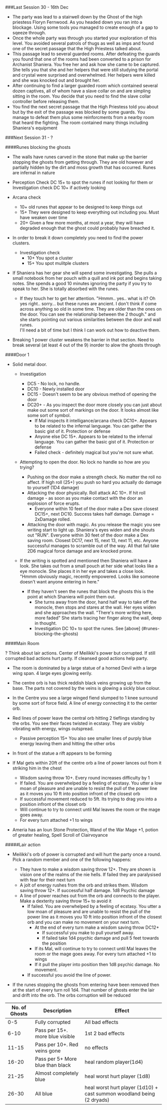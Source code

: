 ###Last Session 30 - 16th Dec

* The party was lead to a stairwell down by the Ghost of the high priestess Floryn Fernwood. As you headed down you ran into a blockage. Using some tools you managed to create enough of a gap to sqeeze through.
* Once the whole party was through you started your exploration of this level. You avoided several patrols of thugs as well as imps and found one of the secret passage that the High Priestess talked about.
* This passage lead to several guarded rooms. After defeating the guards you found that one of the rooms had been converted to a prison for Archanist Shaniera. You free her and ask how she came to be captured. She tells you that she and her helpers that were still studying the portal and crystal were surprised and overwhelmed. Her helpers were killed and she was knocked out and brought her. 
* After continuing to find a larger guarded room which contained several dozen captives, all of whom have a slave collar on and are simpling sitting in the room. You decide that you need to find the slave collar controller before releasing them.
* You find the next secret passage that the High Priestess told you about but by the exit of the passage was blocked by some guards. You manage to defeat them plus some reinforcments from a nearby room that heard the fighting. The room contained many things including Shaniera's equipment


###Next Session 31 - ?

####Runes blocking the ghosts
* The walls have runes carved in the stone that make up the barrier stopping the ghosts from getting through. They are old however and partially hidden by the dirt and moss growth that has occurred. Runes are infernal in nature
* Perception Check DC 15+ to spot the runes if not looking for them or Investigation check DC 10+ if actively looking
* Arcana check 
  * 10+ old runes that appear to be designed to keep things out
  * 15+ They were designed to keep everything out including you. Must have weaken over time
  * 20+ Given a few more months, at most a year, they will have degraded enough that the ghost could probably have breached it.
* In order to break it down completely you need to find the power clusters. 
  * Investigation check
    * 10+ You spot a cluster 
    * 15+ You spot mulitple clusters
    
* If Shaniera has her gear she will spend some investigating. She pulls a small notebook from her pouch with a quill and ink pot and begins taking notes. She spends a good 10 minutes ignoring the party if you try to speak to her. She is totally absorbed with the runes.
  * If they touch her to get her attention. "Hmmm.. yes.. what is it? Oh yes right.. sorry... but these runes are ancient. I don't think if come across anything so old in some time. They are older than the ones on the door. You can see the relationship between the 2 though." and she starts pointing out various similarities between the door and wall runes.  
    I'll need a bit of time but I think I can work out how to deactive them.

* Breaking 1 power cluster weakens the barrier in that section. Need to break several (at least 4 out of the 9) inorder to alow the ghosts through

####Door 1
* Solid metal door.
  * Investigation
    * DC5 - No lock, no handle.
    * DC10 - Newly installed door 
    * DC15 - Doesn't seem to be any obvious method of opening the door
    * DC20+ - As you inspect the door more closely you can just about make out some sort of markings on the door. It looks almost like some sort of symbol. 
      * If Mal inspects it intelligance/arcana check DC10+. Appears to be related to the infernal language. You can gather the basic gist of it. Protection or defense 
      * Anyone else DC 15+. Appears to be related to the infernal language. You can gather the basic gist of it. Protection or defense 
      * Failed check - definitely magical but you're not sure what.
    
  * Attempting to open the door. No lock no handle so how are you trying?
    * Pushing on the door make a strength check. No matter the roll no affect. If high roll (25+) you push so hard you actually do damage to yourself (1D4 damage)
    * Attacking the door physically. Roll attack AC 10+. If hit roll damage - as soon as you make contact with the door an explosion of force erupts. 
      * Everyone within 10 feet of the door make a Dex save closest DC15+, next DC10. Success takes half damage. Damage = 2xDamage rolled.
    * Attacking the door with magic. As you release the magic you see writing start to light up. Shaniera's eyes widen and she shouts out "RUN". Everyone within 30 feet of the door make a Dex saving room. Closest DC17, next 15, next 13, next 11, etc. Anyone successful manages to scramble out of the way. All that fail take 2D6 magical force damage and are knocked prone. 
  
  * If the writing is spotted and mentioned then Shaniera will have a look. She takes out from a small pouch at her side what looks like a eye monocle. She places it in her eye and takes a close look. "Hmmm obviously magic, recently empowered. Looks like someone doesn't want anyone entering in here." 
    * If they haven't seen the runes that block the ghosts this is the point at which Shaniera will point them out.
      * She turns away from the door, hand half way to take off the monocle, then stops and stares at the wall. Her eyes widen and she approaches the wall. "There's more writing here, more faded" She starts tracing her finger along the wall, deep in thought.
      * Investigation DC 10+ to spot the runes. See [above] (#runes-blocking-the-ghosts)
      

####Main Room

? Think about lair actions. Center of Meilikki's power but corrupted. If still corrupted bad actions hurt party. If cleansed good actions help party.
* The room is dominated by a large statue of a horned Devil with a large wing span. 4 large eyes glowing eerily.
* The centre orb is has thick reddish black veins growing up from the base. The parts not covered by the veins is glowing a sickly blue colour.
* In the Centre you see a large winged fiend slumped to 1 knee surround by some sort of force field. A line of energy connecting it to the center orb.
* Red lines of power leave the central orb hitting 2 tieflings standing by the orbs. You see their faces twisted in ecstasy. They are visibly vibrating with energy, wings outspread. 
  * Passive perception 15+ You also see smaller lines of purply blue energy leaving them and hitting the other orbs
* In front of the statue a rift appears to be forming

* If Mal gets within 20ft of the centre orb a line of power lances out from it striking him in the chest
  *  Wisdom saving throw 10+. Every round increases difficulty by 1
    * If failed. You are overwhelped by a feeling of ecstasy. You utter a low moan of pleasure and are unable to resist the pull of the power line as it moves you 10 ft into position infront of the closest orb
    * If successful movement reduced to 5ft. Its trying to drag you into a position infront of the closet orb
  * Will continue to try to connect until Mal leaves the room or the mage goes away.  
  * For every turn attached +1 to wings
* Ameria has an Ioun Stone Protection, Wand of the War Mage +1, potion of greater healing, Spell Scroll of Clairvoyance  

#####Lair action

* Meilikki's orb of power is corrupted and will hurt the party once a round. Pick a random member and one of the following happens:
  * They have to make a wisdom saving throw 12+. They are shown is vision one of the realms of the nie hells. If failed they are paralysised with fear for their next turn
  * A jolt of energy rushes from the orb and strikes them. Wisdom saving throw 12+. If successful half damage. 1d8 Psychic damage
  * A line of power reaches out from the orb and connects to the player. Make a dexterity saving throw 15+ to avoid it  
    * If failed. You are overwhelped by a feeling of ecstasy. You utter a low moan of pleasure and are unable to resist the pull of the power line as it moves you 10 ft into position infront of the closest orb and you can make no movement on your next turn. 
      * At the end of every turn make a wisdom saving throw DC12+ 
        * If successful you make to pull yourself away.
        * If failed take 1d4 psychic damage and pull 5 feet towards the position
      * If its Mal, will continue to try to connect until Mal leaves the room or the mage goes away. For every turn attached +1 to wings
      * If it pull the player into position then 1d8 psychic damage. No movement.
    * If successful you avoid the line of power.

* If the runes stopping the ghosts from entering have been removed then at the start of every turn roll 1d4. That number of ghosts enter the lair and drift into the orb. The orbs corruption will be reduced

| No. of Ghosts | Description                    | Effect          |
|---------------|--------------------------------|-----------------|
| 0-5           | Fully corrupted                |All bad effects  |
|6-10           | Pass per 15+. more blue visible|1st 2 bad effects|
|11-15          | Pass per 10+. Red veins gone   |no effects       |
|16-20          |Pass per 5+ More blue than black|heal random player(1d4) |
|21-25          |Almost completely blue          |heal worst hurt player (1d8)|
|26-30          |All blue                        |heal worst hurt player (1d10) + cast summon woodland being (2 dryads)|  
 






